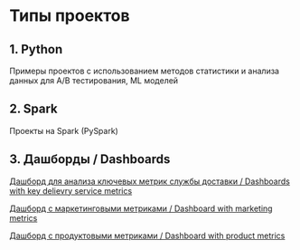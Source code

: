 # Типы проектов

## 1. Python

Примеры проектов с использованием методов статистики и анализа данных для A/B тестирования, ML моделей


## 2. Spark

Проекты на Spark (PySpark)

## 3. Дашборды / Dashboards

[Дашборд для анализа ключевых метрик службы доставки / Dashboards with key delievry service metrics](http://redash.public.karpov.courses/public/dashboards/yKd0cGc3FBAG35BhucJiMfSLwFXooQkextbiEu8Y?org_slug=default)

[Дашборд с маркетинговыми метриками / Dashboard with marketing metrics](http://redash.public.karpov.courses/public/dashboards/EQMwCakT8EhEm26MHIgJh9kChNQlR3rie4hDPVIT?org_slug=default)

[Дашборд с продуктовыми метриками / Dashboard with product metrics](http://redash.public.karpov.courses/public/dashboards/hQLfyffZcDMyC749IcpuAQW9DcMmvrhAAoDNls0B?org_slug=default)
